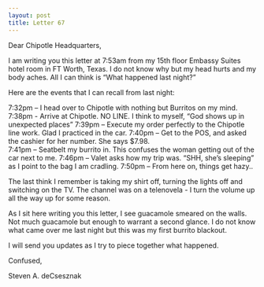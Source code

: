 ```yaml
---
layout: post
title: Letter 67
---
```


Dear Chipotle Headquarters, 

I am writing you this letter at 7:53am from my 15th floor Embassy Suites hotel room in FT Worth, Texas.  I do not know why but my head hurts and my body aches.  All I can think is “What happened last night?”

Here are the events that I can recall from last night:

7:32pm – I head over to Chipotle with nothing but Burritos on my mind.
7:38pm - Arrive at Chipotle.  NO LINE.  I think to myself, “God shows up in unexpected places”
7:39pm – Execute my order perfectly to the Chipotle line work.  Glad I practiced in the car. 
7:40pm – Get to the POS, and asked the cashier for her number.  She says $7.98.  
7:41pm – Seatbelt my burrito in.  This confuses the woman getting out of the car next to me.
7:46pm – Valet asks how my trip was.  “SHH, she’s sleeping” as I point to the bag I am cradling.
7:50pm – From here on, things get hazy..

The last think I remember is taking my shirt off, turning the lights off and switching on the TV.  The channel was on a telenovela - I turn the volume up all the way up for some reason. 

As I sit here writing you this letter, I see guacamole smeared on the walls.  Not much guacamole but enough to warrant a second glance.  I do not know what came over me last night but this was my first burrito blackout.  

I will send you updates as I try to piece together what happened.

Confused,



Steven A. deCsesznak